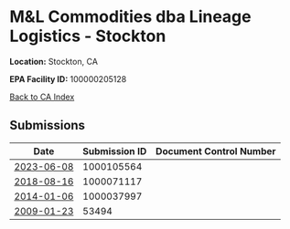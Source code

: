 # M&L Commodities dba Lineage Logistics - Stockton

**Location:** Stockton, CA

**EPA Facility ID:** 100000205128

[Back to CA Index](../../index.md)

## Submissions

| Date | Submission ID | Document Control Number |
|------|--------------|-------------------------|
| [2023-06-08](submissions/1000105564.md) | 1000105564 |  |
| [2018-08-16](submissions/1000071117.md) | 1000071117 |  |
| [2014-01-06](submissions/1000037997.md) | 1000037997 |  |
| [2009-01-23](submissions/53494.md) | 53494 |  |
